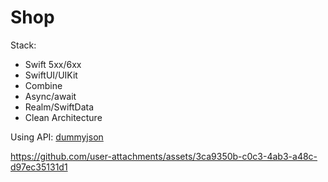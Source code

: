 # Shop

Stack:

- Swift 5xx/6xx
- SwiftUI/UIKit
- Combine
- Async/await
- Realm/SwiftData
- Clean Architecture

Using API: [dummyjson](https://dummyjson.com/docs/products)

https://github.com/user-attachments/assets/3ca9350b-c0c3-4ab3-a48c-d97ec35131d1

